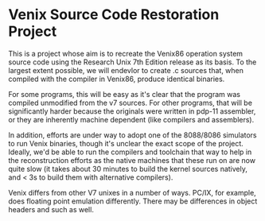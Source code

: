 # Venix Source Code Restoration Project

This is a project whose aim is to recreate the Venix86 operation
system source code using the Research Unix 7th Edition release as its
basis. To the largest extent possible, we will endevlor to create .c
sources that, when compiled with the compiler in Venix86, produce
identical binaries.

For some programs, this will be easy as it's clear that the program
was compiled unmodified from the v7 sources. For other programs, that
will be significantly harder because the originals were written in
pdp-11 assembler, or they are inherently machine dependent (like
compilers and assemblers).

In addition, efforts are under way to adopt one of the 8088/8086
simulators to run Venix binaries, though it's unclear the exact scope
of the project. Ideally, we'd be able to run the compilers and
toolchain that way to help in the reconstruction efforts as the native
machines that these run on are now quite slow (it takes about 30
minutes to build the kernel sources natively, and < 3s to build them
with alternative compilers).

Venix differs from other V7 unixes in a number of ways. PC/IX, for
example, does floating point emulation differently. There may be
differences in object headers and such as well.

